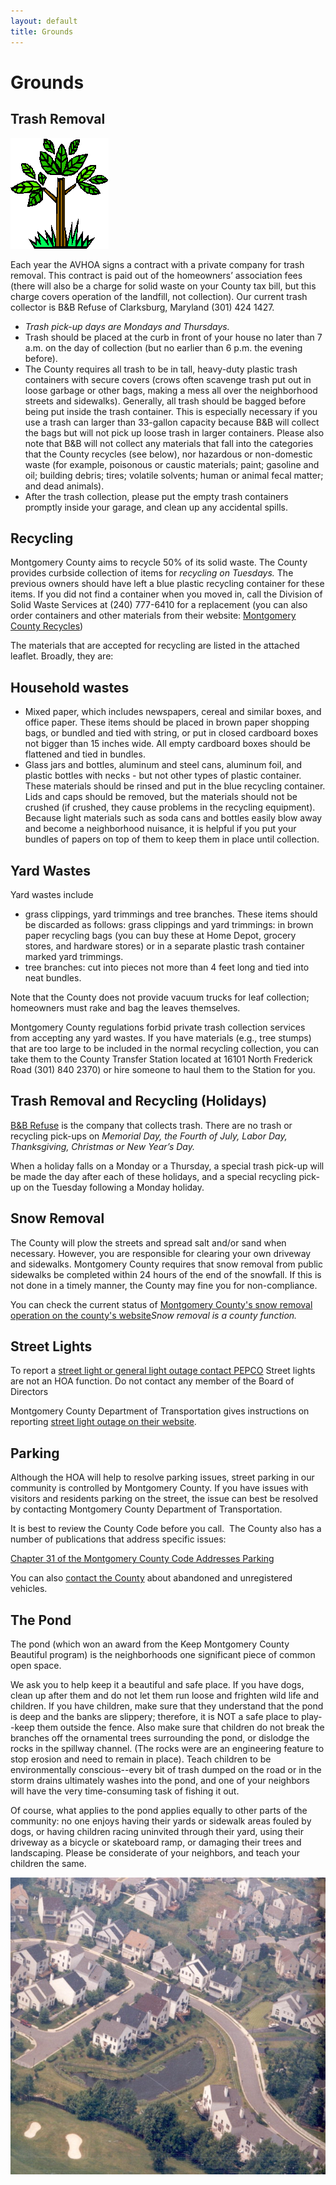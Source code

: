 ```yaml
---
layout: default
title: Grounds
---
```


# Grounds
## Trash Removal  

<img border="0" src="/assets/f1000071_grounds.gif">

Each year the AVHOA signs a contract with a private company for trash removal. This contract is paid out of the homeowners&rsquo; association fees (there will also be a charge for solid waste on your County tax bill, but this charge covers operation of the landfill, not collection). Our current trash collector is B&amp;B Refuse of Clarksburg, Maryland (301) 424 1427.

* *Trash pick-up days are Mondays and Thursdays.*
* Trash should be placed at the curb in front of your house no later than 7 a.m. on the day of collection (but no earlier than 6 p.m. the evening before).
* The County requires all trash to be in tall, heavy-duty plastic trash containers with secure covers (crows often scavenge trash put out in loose garbage or other bags, making a mess all over the neighborhood streets and sidewalks). Generally, all trash should be bagged before being put inside the trash container. This is especially necessary if you use a trash can larger than 33-gallon capacity because B&amp;B will collect the bags but will not pick up loose trash in larger containers. Please also note that B&amp;B will not collect any materials that fall into the categories that the County recycles (see below), nor hazardous or non-domestic waste (for example, poisonous or caustic materials; paint; gasoline and oil; building debris; tires; volatile solvents; human or animal fecal matter; and dead animals). 
* After the trash collection, please put the empty trash containers promptly inside your garage, and clean up any accidental spills.

## Recycling

Montgomery County aims to recycle 50% of its solid waste. The County provides curbside collection of items for *recycling on Tuesdays.* The previous owners should have left a blue plastic recycling container for these items. If you did not find a container when you moved in, call the Division of Solid Waste Services at (240) 777-6410 for a replacement (you can also order containers and other materials from their website: [Montgomery County Recycles](https://www.montgomerycountymd.gov/DEP/trash-recycling/index.html))

The materials that are accepted for recycling are listed in the attached leaflet. Broadly, they are:<br />

## Household wastes

* Mixed paper, which includes newspapers, cereal and similar boxes, and office paper. These items should be placed in brown paper shopping bags, or bundled and tied with string, or put in closed cardboard boxes not bigger than 15 inches wide. All empty cardboard boxes should be flattened and tied in bundles. 
* Glass jars and bottles, aluminum and steel cans, aluminum foil, and plastic bottles with necks - but not other types of plastic container. These materials should be rinsed and put in the blue recycling container. Lids and caps should be removed, but the materials should not be crushed (if crushed, they cause problems in the recycling equipment). Because light materials such as soda cans and bottles easily blow away and become a neighborhood nuisance, it is helpful if you put your bundles of papers on top of them to keep them in place until collection.

## Yard Wastes

Yard wastes include
* grass clippings, yard trimmings and tree branches. These items should be discarded as follows: 
grass clippings and yard trimmings: in brown paper recycling bags (you can buy these at Home Depot, grocery stores, and hardware stores) or in a separate plastic trash container marked yard trimmings.
* tree branches: cut into pieces not more than 4 feet long and tied into neat bundles.

Note that the County does not provide vacuum trucks for leaf collection; homeowners must rake and bag the leaves themselves.

Montgomery County regulations forbid private trash collection services from accepting any yard wastes. If you have materials (e.g., tree stumps) that are too large to be included in the normal recycling collection, you can take them to the County Transfer Station located at 16101 North Frederick Road (301) 840 2370) or hire someone to haul them to the Station for you.

## Trash Removal and Recycling (Holidays)

[B&B Refuse](https://www.bandbrefuseinc.com/) is the company that collects trash.  There are no trash or recycling pick-ups on *Memorial Day, the Fourth of July, Labor Day, Thanksgiving, Christmas or New Year&rsquo;s Day.*

When a holiday falls on a Monday or a Thursday, a special trash pick-up will be made the day after each of these holidays, and a special recycling pick-up on the Tuesday following a Monday holiday.

## Snow Removal

The County will plow the streets and spread salt and/or sand when necessary. However, you are responsible for clearing your own driveway and sidewalks. Montgomery County requires that snow removal from public sidewalks be completed within 24 hours of the end of the snowfall. If this is not done in a timely manner, the County may fine you for non-compliance.

You can check the current status of [Montgomery County's snow removal operation on the county's website](https://www.montgomerycountymd.gov/Snow/)*Snow removal is a county function.*

## Street Lights

To report a [street light or general light outage contact PEPCO](https://secure.pepco.com/powerOutages/) Street lights are not an HOA function. Do not contact any member of the Board of Directors

Montgomery County Department of Transportation gives instructions on reporting [street light outage on their website](https://www2.montgomerycountymd.gov/dot-streetlight/Index.aspx).


## Parking

Although the HOA will help to resolve parking issues, street parking in our community is controlled by Montgomery County. If you have issues with visitors and residents parking on the street, the issue can best be resolved by contacting Montgomery County Department of Transportation.

It is best to review the County Code before you call.&nbsp; The County also has a number of publications that address specific issues:

[Chapter 31 of the Montgomery County Code Addresses Parking](https://codelibrary.amlegal.com/codes/montgomerycounty/latest/montgomeryco_md/0-0-0-138383)

You can also [contact the County](https://www.montgomerycountymd.gov/pol/howdoI/abandoned-vehicle.html) about abandoned and unregistered vehicles.

## The Pond

The pond (which won an award from the Keep Montgomery County Beautiful program) is the neighborhoods one significant piece of common open space.

We ask you to help keep it a beautiful and safe place. If you have dogs, clean up after them and do not let them run loose and frighten wild life and children. If you have children, make sure that they understand that the pond is deep and the banks are slippery; therefore, it is NOT a safe place to play--keep them outside the fence. Also make sure that children do not break the branches off the ornamental trees surrounding the pond, or dislodge the rocks in the spillway channel. (The rocks were are an engineering feature to stop erosion and need to remain in place). Teach children to be environmentally conscious--every bit of trash dumped on the road or in the storm drains ultimately washes into the pond, and one of your neighbors will have the very time-consuming task of fishing it out. 

Of course, what applies to the pond applies equally to other parts of the community: no one enjoys having their yards or sidewalk areas fouled by dogs, or having children racing uninvited through their yard, using their driveway as a bicycle or skateboard ramp, or damaging their trees and landscaping. Please be considerate of your neighbors, and teach your children the same.

<img border="0" src="/assets/f0003_aerial_view_of_pond_and_pt_3.jpg">
